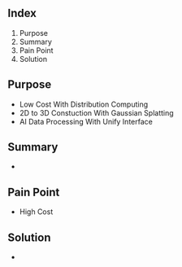 ## Index
  1. Purpose
  2. Summary
  3. Pain Point
  4. Solution

## Purpose
  - Low Cost With Distribution Computing
  - 2D to 3D Constuction With Gaussian Splatting 
  - AI Data Processing With Unify Interface

## Summary
  - 

## Pain Point
  - High Cost

## Solution
  - 
